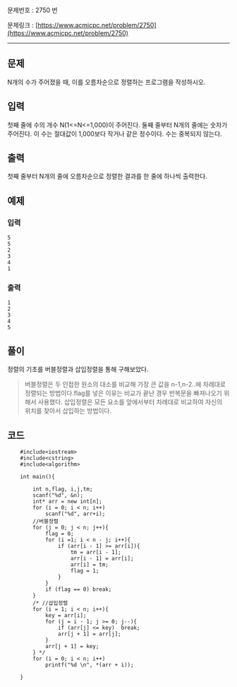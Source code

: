 ###   ###

문제번호 : 2750 번

문제링크 : [https://www.acmicpc.net/problem/2750](https://www.acmicpc.net/problem/2750)

----------

## 문제 ##

N개의 수가 주어졌을 때, 이를 오름차순으로 정렬하는 프로그램을 작성하시오.



## 입력 ##

첫째 줄에 수의 개수 N(1<=N<=1,000)이 주어진다. 둘째 줄부터 N개의 줄에는 숫자가 주어진다. 이 수는 절대값이 1,000보다 작거나 같은 정수이다. 수는 중복되지 않는다.



## 출력 ##

첫째 줄부터 N개의 줄에 오름차순으로 정렬한 결과를 한 줄에 하나씩 출력한다.



## 예제 ##
### 입력 ###

	5
	5
	2
	3
	4
	1

### 출력 ###

	1
	2
	3
	4
	5


## 풀이 ##
정렬의 기초를
버블정렬과 삽입정렬을 통해 구해보았다.  
> 버블정렬은 두 인접한 원소의 대소를 비교해 가장 큰 값을 n-1,n-2..에 차례대로 정렬되는 방법이다.flag를 넣은 이유는 비교가 끝난 경우 반복문을 빠져나오기 위해서 사용했다.
> 삽입정렬은 모든 요소를 앞에서부터 차례대로 비교하여 자신의 위치를 찾아서 삽입하는 방법이다.



## 코드 ##
	
	
		#include<iostream>
		#include<cstring>
		#include<algorithm>
	
		int main(){
	
			int n,flag, i,j,tm;
			scanf("%d", &n);
			int* arr = new int[n];
			for (i = 0; i < n; i++)	
				scanf("%d", arr+i);
			//버블정렬
			for (j = 0; j < n; j++){
				flag = 0;
				for (i =1; i < n - j; i++){
					if (arr[i - 1] >= arr[i]){
						tm = arr[i - 1];
						arr[i - 1] = arr[i];
						arr[i] = tm;
						flag = 1;
					}
				}
				if (flag == 0) break;
			}
			/* //삽입정렬
			for (i = 1; i < n; i++){		
				key = arr[i];
				for (j = i - 1; j >= 0; j--){ 
					if (arr[j] <= key)	break;
					arr[j + 1] = arr[j];
				}
				arr[j + 1] = key;
			} */
			for (i = 0; i < n; i++)	
				printf("%d \n", *(arr + i));
	
		}
